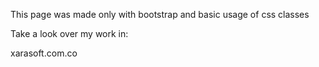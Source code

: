 This page was made only with bootstrap and basic usage of css classes

Take a look over my work in: 

xarasoft.com.co
